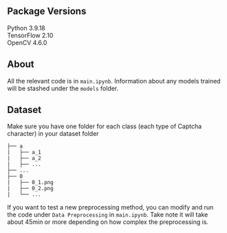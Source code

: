 ## Package Versions
Python 3.9.18 <br>
TensorFlow 2.10 <br>
OpenCV 4.6.0 <br>

## About
All the relevant code is in ```main.ipynb```. Information about any models trained will be stashed under the ```models``` folder.

## Dataset
Make sure you have one folder for each class (each type of Captcha character) in your dataset folder <br>
```
├── a  
|   ├── a_1  
|   ├── a_2  
|   ├── ...  
├── ...   
├── 0    
|   ├── 0_1.png  
|   ├── 0_2.png  
|   └── ...  
```
If you want to test a new preprocessing method, you can modify and run the code under ```Data Preprocessing``` in ```main.ipynb```. Take note it will take about 45min or more depending on how complex the preprocessing is.
